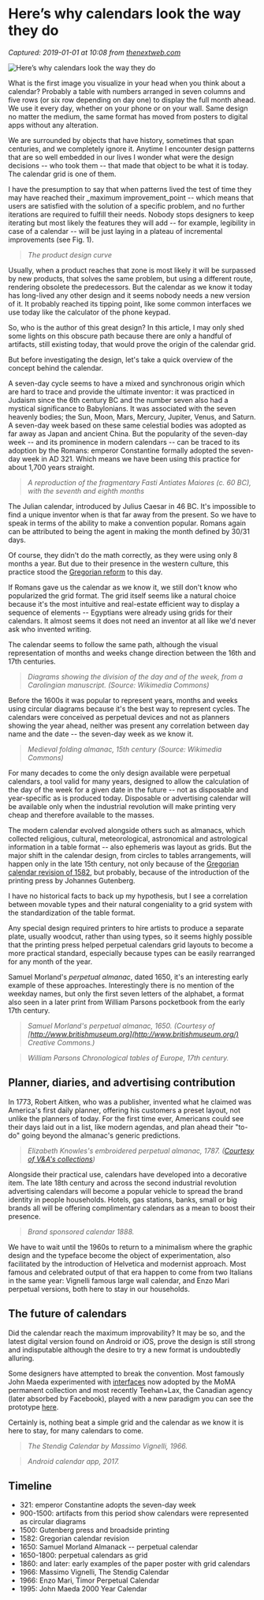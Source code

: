# Here’s why calendars look the way they do

_Captured: 2019-01-01 at 10:08 from [thenextweb.com](https://thenextweb.com/syndication/2019/01/01/heres-why-calendars-look-the-way-they-do/)_

![Here’s why calendars look the way they do](https://cdn0.tnwcdn.com/wp-content/blogs.dir/1/files/2018/12/1_HwOj24lYuFHhF-jY-fmeA-796x428.png)

What is the first image you visualize in your head when you think about a calendar? Probably a table with numbers arranged in seven columns and five rows (or six row depending on day one) to display the full month ahead. We use it every day, whether on your phone or on your wall. Same design no matter the medium, the same format has moved from posters to digital apps without any alteration.

We are surrounded by objects that have history, sometimes that span centuries, and we completely ignore it. Anytime I encounter design patterns that are so well embedded in our lives I wonder what were the design decisions -- who took them -- that made that object to be what it is today. The calendar grid is one of them.

I have the presumption to say that when patterns lived the test of time they may have reached their _maximum improvement_point -- which means that users are satisfied with the solution of a specific problem, and no further iterations are required to fulfill their needs. Nobody stops designers to keep iterating but most likely the features they will add -- for example, legibility in case of a calendar -- will be just laying in a plateau of incremental improvements (see Fig. 1).

> _The product design curve_

Usually, when a product reaches that zone is most likely it will be surpassed by new products, that solves the same problem, but using a different route, rendering obsolete the predecessors. But the calendar as we know it today has long-lived any other design and it seems nobody needs a new version of it. It probably reached its tipping point, like some common interfaces we use today like the calculator of the phone keypad.

So, who is the author of this great design? In this article, I may only shed some lights on this obscure path because there are only a handful of artifacts, still existing today, that would prove the origin of the calendar grid.

But before investigating the design, let's take a quick overview of the concept behind the calendar.

A seven-day cycle seems to have a mixed and synchronous origin which are hard to trace and provide the ultimate inventor: it was practiced in Judaism since the 6th century BC and the number seven also had a mystical significance to Babylonians. It was associated with the seven heavenly bodies; the Sun, Moon, Mars, Mercury, Jupiter, Venus, and Saturn. A seven-day week based on these same celestial bodies was adopted as far away as Japan and ancient China. But the popularity of the seven-day week -- and its prominence in modern calendars -- can be traced to its adoption by the Romans: emperor Constantine formally adopted the seven-day week in AD 321. Which means we have been using this practice for about 1,700 years straight.

> _A reproduction of the fragmentary Fasti Antiates Maiores (c. 60 BC), with the seventh and eighth months_

The Julian calendar, introduced by Julius Caesar in 46 BC. It's impossible to find a unique inventor when is that far away from the present. So we have to speak in terms of the ability to make a convention popular. Romans again can be attributed to being the agent in making the month defined by 30/31 days.

Of course, they didn't do the math correctly, as they were using only 8 months a year. But due to their presence in the western culture, this practice stood the [Gregorian reform](https://en.wikipedia.org/wiki/History_of_calendars) to this day.

If Romans gave us the calendar as we know it, we still don't know who popularized the grid format. The grid itself seems like a natural choice because it's the most intuitive and real-estate efficient way to display a sequence of elements -- Egyptians were already using grids for their calendars. It almost seems it does not need an inventor at all like we'd never ask who invented writing.

The calendar seems to follow the same path, although the visual representation of months and weeks change direction between the 16th and 17th centuries.

> _Diagrams showing the division of the day and of the week, from a Carolingian manuscript. (Source: Wikimedia Commons)_

Before the 1600s it was popular to represent years, months and weeks using circular diagrams because it's the best way to represent cycles. The calendars were conceived as perpetual devices and not as planners showing the year ahead, neither was present any correlation between day name and the date -- the seven-day week as we know it.

> _Medieval folding almanac, 15th century (Source: Wikimedia Commons)_

For many decades to come the only design available were perpetual calendars, a tool valid for many years, designed to allow the calculation of the day of the week for a given date in the future -- not as disposable and year-specific as is produced today. Disposable or advertising calendar will be available only when the industrial revolution will make printing very cheap and therefore available to the masses.

The modern calendar evolved alongside others such as almanacs, which collected religious, cultural, meteorological, astronomical and astrological information in a table format -- also ephemeris was layout as grids. But the major shift in the calendar design, from circles to tables arrangements, will happen only in the late 15th century, not only because of the [Gregorian calendar revision of 1582](https://en.wikipedia.org/wiki/Gregorian_calendar), but probably, because of the introduction of the printing press by Johannes Gutenberg.

I have no historical facts to back up my hypothesis, but I see a correlation between movable types and their natural congeniality to a grid system with the standardization of the table format.

Any special design required printers to hire artists to produce a separate plate, usually woodcut, rather than using types, so it seems highly possible that the printing press helped perpetual calendars grid layouts to become a more practical standard, especially because types can be easily rearranged for any month of the year.

Samuel Morland's _perpetual almanac_, dated 1650, it's an interesting early example of these approaches. Interestingly there is no mention of the weekday names, but only the first seven letters of the alphabet, a format also seen in a later print from William Parsons pocketbook from the early 17th century.

> _Samuel Morland's perpetual almanac, 1650. (Courtesy of [http://www.britishmuseum.org](http://www.britishmuseum.org/) Creative Commons.)_

> _William Parsons Chronological tables of Europe, 17th century._

## **Planner, diaries, and advertising contribution**

In 1773, Robert Aitken, who was a publisher, invented what he claimed was America's first daily planner, offering his customers a preset layout, not unlike the planners of today. For the first time ever, Americans could see their days laid out in a list, like modern agendas, and plan ahead their "to-do" going beyond the almanac's generic predictions.

> _Elizabeth Knowles's embroidered perpetual almanac, 1787. ([Courtesy of V&A's collections](http://collections.vam.ac.uk/item/O70381/perpetual-almanack-sampler-knowles-elizabeth/))_

Alongside their practical use, calendars have developed into a decorative item. The late 18th century and across the second industrial revolution advertising calendars will become a popular vehicle to spread the brand identity in people households. Hotels, gas stations, banks, small or big brands all will be offering complimentary calendars as a mean to boost their presence.

> _Brand sponsored calendar 1888._

We have to wait until the 1960s to return to a minimalism where the graphic design and the typeface become the object of experimentation, also facilitated by the introduction of Helvetica and modernist approach. Most famous and celebrated output of that era happen to come from two Italians in the same year: Vignelli famous large wall calendar, and Enzo Mari perpetual versions, both here to stay in our households.

## **The future of calendars**

Did the calendar reach the maximum improvability? It may be so, and the latest digital version found on Android or iOS, prove the design is still strong and indisputable although the desire to try a new format is undoubtedly alluring.

Some designers have attempted to break the convention. Most famously John Maeda experimented with [interfaces](https://www.youtube.com/watch?v=NbIhng27qTk) now adopted by the MoMA permanent collection and most recently Teehan+Lax, the Canadian agency (later absorbed by Facebook), played with a new paradigm you can see the prototype [here](https://vimeo.com/69623560).

Certainly is, nothing beat a simple grid and the calendar as we know it is here to stay, for many calendars to come.

> _The Stendig Calendar by Massimo Vignelli, 1966._

> _Android calendar app, 2017._

## **Timeline**

  * 321: emperor Constantine adopts the seven-day week
  * 900-1500: artifacts from this period show calendars were represented as circular diagrams
  * 1500: Gutenberg press and broadside printing
  * 1582: Gregorian calendar revision
  * 1650: Samuel Morland Almanack -- perpetual calendar
  * 1650-1800: perpetual calendars as grid
  * 1860: and later: early examples of the paper poster with grid calendars
  * 1966: Massimo Vignelli, The Stendig Calendar
  * 1966: Enzo Mari, Timor Perpetual Calendar
  * 1995: John Maeda 2000 Year Calendar
